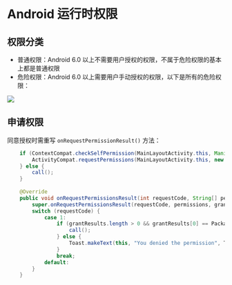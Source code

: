 # Android 运行时权限

## 权限分类

* 普通权限：Android 6.0 以上不需要用户授权的权限，不属于危险权限的基本上都是普通权限
* 危险权限：Android 6.0 以上需要用户手动授权的权限，以下是所有的危险权限：

![](http://7xr2ek.com1.z0.glb.clouddn.com/image/jpg/android-permission.png)

## 申请权限

同意授权时需重写 `onRequestPermissionResult()` 方法：

``` java
    if (ContextCompat.checkSelfPermission(MainLayoutActivity.this, Manifest.permission.CALL_PHONE) != PackageManager.PERMISSION_GRANTED) {
        ActivityCompat.requestPermissions(MainLayoutActivity.this, new String[]{ Manifest.permission.CALL_PHONE }, 1);
    } else {
        call();
    }
    
    @Override
    public void onRequestPermissionsResult(int requestCode, String[] permissions, int[] grantResults) {
        super.onRequestPermissionsResult(requestCode, permissions, grantResults);
        switch (requestCode) {
            case 1:
                if (grantResults.length > 0 && grantResults[0] == PackageManager.PERMISSION_GRANTED) {
                    call();
                } else {
                    Toast.makeText(this, "You denied the permission", Toast.LENGTH_SHORT).show();
                }
                break;
            default:
        }
    }
```


